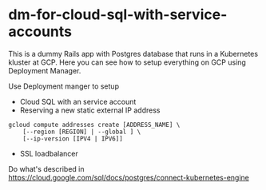 # dm-for-cloud-sql-with-service-accounts

This is a dummy Rails app with Postgres database that runs in a Kubernetes kluster at GCP.
Here you can see how to setup everything on GCP using Deployment Manager.


Use Deployment manger to setup
* Cloud SQL with an service account
* Reserving a new static external IP address
```
gcloud compute addresses create [ADDRESS_NAME] \
    [--region [REGION] | --global ] \
    [--ip-version [IPV4 | IPV6]]
```
* SSL loadbalancer

Do what's described in https://cloud.google.com/sql/docs/postgres/connect-kubernetes-engine

